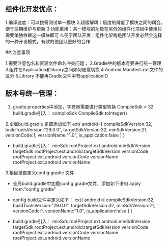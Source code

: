 ## 组件化开发优点：
1.编译速度：可以按需测试单一模块
2.超级解耦：极度的降低了模块之间的耦合，便于后期维护与更新
3.功能重用：某一模块的功能在另外的组件化项目中使用只需要单独依赖这一模块即可
4.便于团队开发：组件化架构是团队开发必然会选择的一种开发模式，有效的使团队更好的合作


##.注意事项

1.需要注意包名和资源文件命名冲突问题；
2.Gradle中的版本号要进行统一管理
3.组件在Application和library之间如何随意切换
4.Android Manifest.xml文件的区分
5.Library 不能再Gradle文件中有applicationID

## 版本号统一管理：
1. gradle.properties中添加，字符串需要进行类型转换
   CompileSdk = 32  
   build.gradle引入：
   compileSdk CompileSdk.toInteger()

2.全局build.gradle 尾部添加如下
ext{
android=[
compileSdkVersion:32,
buildToolsVersion:"29.0.0",
targetSdkVersion:32,
minSdkVersion:21,
versionCode:1,
versionName:"1.0",
is_application:false
]
}

* build.gradle引入：
  minSdk rootProject.ext.android.minSdkVersion
  targetSdk rootProject.ext.android.targetSdkVersion
  versionCode rootProject.ext.android.versionCode
  versionName rootProject.ext.android.versionName


3.根目录自定义config.gradle 文件
* 全局build.gradle中加载config.gradle文件，添加如下语句
  apply from:"config.gradle"
* config.build文件中定义如下：
  ext{
  android=[
  compileSdkVersion:32,
  buildToolsVersion:"29.0.0",
  targetSdkVersion:32,
  minSdkVersion:21,
  versionCode:1,
  versionName:"1.0",
  is_application:false
  ]
  }

* build.gradle引入：
  minSdk rootProject.ext.android.minSdkVersion
  targetSdk rootProject.ext.android.targetSdkVersion
  versionCode rootProject.ext.android.versionCode
  versionName rootProject.ext.android.versionName
